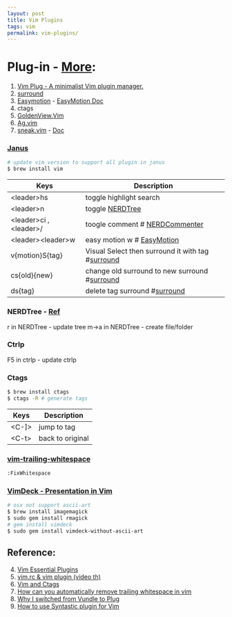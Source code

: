 ```yaml
---
layout: post
title: Vim Plugins
tags: vim
permalink: vim-plugins/
---
```


# Plug-in - [More](http://vimawesome.com):
1. [Vim Plug - A minimalist Vim plugin manager.](https://github.com/junegunn/vim-plug)
1. [surround](https://github.com/tpope/vim-surround)
2. [Easymotion](https://github.com/Lokaltog/vim-easymotion) - [EasyMotion Doc](https://github.com/Lokaltog/vim-easymotion/blob/master/doc/easymotion.txt#L88)
3. ctags
4. [GoldenView.Vim](https://github.com/zhaocai/GoldenView.Vim)
5. [Ag.vim](https://github.com/rking/ag.vim)
6. [sneak.vim](https://github.com/justinmk/vim-sneak) - [Doc](https://github.com/justinmk/vim-sneak/blob/master/doc/sneak.txt)

### [Janus](https://github.com/carlhuda/janus)

```sh
# update vim version to support all plugin in janus
$ brew install vim
```

|Keys|Description|
|-------|-----------|
|\<leader\>hs | toggle highlight search  |
|\<leader\>n | toggle [NERDTree](https://github.com/scrooloose/nerdtree)  |
|\<leader\>ci , \<leader>/ | toogle comment # [NERDCommenter](http://github.com/ddollar/nerdcommenter)  |
|\<leader\>\<leader\>w | easy motion w # [EasyMotion](https://github.com/Lokaltog/vim-easymotion)  |
|v{motion}S{tag} | Visual Select then surround it with tag #[surround](https://github.com/tpope/vim-surroun)|
|cs{old}{new} | change old surround to new surround #[surround](https://github.com/tpope/vim-surroun)|
|ds{tag} | delete tag surround #[surround](https://github.com/tpope/vim-surroun)|

### NERDTree - [Ref](http://gistpages.com/2013/08/17/vim_create_a_file_or_folder_in_nerdtree)
r in NERDTree - update tree
m->a in NERDTree - create file/folder

### Ctrlp
F5 in ctrlp - update ctrlp

### Ctags

```sh
$ brew install ctags
$ ctags -R # generate tags
```

|Keys|Description|
|-------|-----------|
|\<C-\]\> | jump to tag  |
|\<C-t\> | back to original  |

### [vim-trailing-whitespace](https://github.com/bronson/vim-trailing-whitespace)

```sh
:FixWhitespace
```

### [VimDeck - Presentation in Vim](https://github.com/tybenz/vimdeck)

```sh
# osx not support ascii-art
$ brew install imagemagick
$ sudo gem install rmagick
# gem install vimdeck
$ sudo gem install vimdeck-without-ascii-art
```

## Reference:
4. [Vim Essential Plugins](http://code.tutsplus.com/series/vim-essential-plugins--net-19224)
9. [vim.rc & vim plugin (video th)](https://www.youtube.com/watch?v=k_KSeQgtrb4)
8. [Vim and Ctags](http://andrew.stwrt.ca/posts/vim-ctags)
3. [How can you automatically remove trailing whitespace in vim](http://stackoverflow.com/questions/356126/how-can-you-automatically-remove-trailing-whitespace-in-vim)
1. [Why I switched from Vundle to Plug](https://jordaneldredge.com/blog/why-i-switched-from-vundle-to-plug/)
1. [How to use Syntastic plugin for Vim](http://codeyarns.com/2014/11/06/how-to-use-syntastic-plugin-for-vim/)
